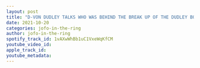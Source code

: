 ```yaml
---
layout: post
title: "D-VON DUDLEY TALKS WHO WAS BEHIND THE BREAK UP OF THE DUDLEY BOYS WITH JEREMY PROPHET"
date: 2021-10-20
categories: jofo-in-the-ring
author: jofo-in-the-ring
spotify_track_id: 1vAXwWhBb1uC1VxeWqKfCM
youtube_video_id: 
apple_track_id: 
youtube_metadata: 
---
```

